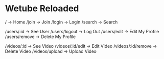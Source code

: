 # Wetube Reloaded

/ -> Home
/join -> Join
/login -> Login
/search -> Search

/users/:id -> See User
/users/logout -> Log Out
/users/edit -> Edit My Profile
/users/remove -> Delete My Profile

/videos/:id -> See Video
/videos/:id/edit -> Edit Video
/videos/:id/remove -> Delete Video
/videos/upload -> Upload Video
